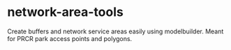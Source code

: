 # network-area-tools
Create buffers and network service areas easily using modelbuilder. Meant for PRCR park access points and polygons.
